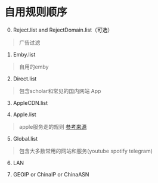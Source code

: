 # 自用规则顺序
0. Reject.list and RejectDomain.list（可选）
> 广告过滤
1. Emby.list
> 自用的emby
2. Direct.list
> 包含scholar和常见的国内网站 App
3. AppleCDN.list

4. Apple.list
> apple服务走的规则 [参考来源](https://royli.dev/blog/2019/better-proxy-rules-for-apple-services)
5. Global.list
> 包含大多数常用的网站和服务(youtube spotify telegram)
6. LAN

7. GEOIP or ChinaIP or ChinaASN
